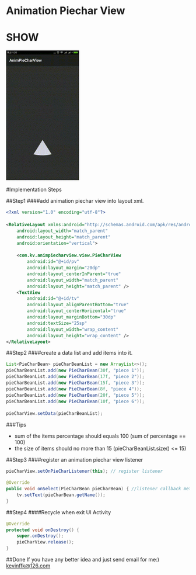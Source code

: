 # Animation Piechar View

# SHOW

![image](https://github.com/kevinffk/AnimPiecharView/blob/master/AnimPiecharView/demo.gif) 

#Implementation Steps

##Step1 
####add animation piechar view into layout xml.
```xml
<?xml version="1.0" encoding="utf-8"?>

<RelativeLayout xmlns:android="http://schemas.android.com/apk/res/android"
    android:layout_width="match_parent"
    android:layout_height="match_parent"
    android:orientation="vertical">

    <com.kv.animpiecharview.view.PieCharView
        android:id="@+id/pv"
        android:layout_margin="20dp"
        android:layout_centerInParent="true"
        android:layout_width="match_parent"
        android:layout_height="match_parent" />
    <TextView
        android:id="@+id/tv"
        android:layout_alignParentBottom="true"
        android:layout_centerHorizontal="true"
        android:layout_marginBottom="30dp"
        android:textSize="25sp"
        android:layout_width="wrap_content"
        android:layout_height="wrap_content" />
</RelativeLayout>
```

##Step2
####create a data list and add items into it.
```java
List<PieCharBean> pieCharBeanList = new ArrayList<>();
pieCharBeanList.add(new PieCharBean(30f, "piece 1"));
pieCharBeanList.add(new PieCharBean(17f, "piece 2"));
pieCharBeanList.add(new PieCharBean(15f, "piece 3"));
pieCharBeanList.add(new PieCharBean(8f, "piece 4"));
pieCharBeanList.add(new PieCharBean(20f, "piece 5"));
pieCharBeanList.add(new PieCharBean(10f, "piece 6"));

pieCharView.setData(pieCharBeanList);
```
###Tips
* sum of the items percentage should equals 100 (sum of percentage == 100)
* the size of items should no more than 15 (pieCharBeanList.size() <= 15)

##Step3
####register an animation piechar view listener
```java
pieCharView.setOnPieCharListener(this); // register listener
```
```java
@Override
public void onSelect(PieCharBean pieCharBean) { //listener callback method
    tv.setText(pieCharBean.getName());
}
```

##Step4
####Recycle when exit UI Activity
```java
@Override
protected void onDestroy() {
    super.onDestroy();
    pieCharView.release();
}
```

##Done
If you have any better idea and just send email for me:) 
kevinffk@126.com

